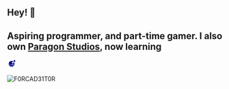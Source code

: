 

## Hey! 👋

## Aspiring programmer, and part-time gamer. I also own [Paragon Studios](https://github.com/Paragon-Studios), now learning

<code><img height="20" src="https://raw.githubusercontent.com/github/explore/80688e429a7d4ef2fca1e82350fe8e3517d3494d/topics/lua/lua.png"></code>

<p align="left"><img src="https://github-readme-stats.vercel.app/api?username=F0RCAD31T0R&show_icons=true&theme=gotham" alt="F0RCAD31T0R" />

